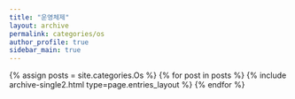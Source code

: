 ```yaml
---
title: "운영체제"
layout: archive
permalink: categories/os
author_profile: true
sidebar_main: true
---
```


{% assign posts = site.categories.Os %}
{% for post in posts %} {% include archive-single2.html type=page.entries_layout %} {% endfor %}